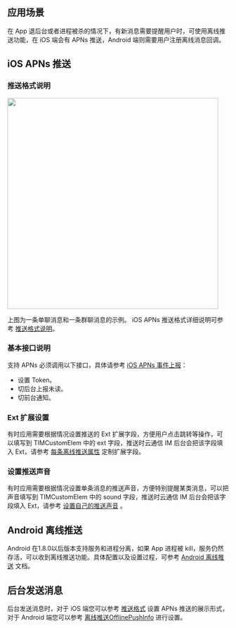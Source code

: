 ## 应用场景
在 App 退后台或者进程被杀的情况下，有新消息需要提醒用户时，可使用离线推送功能，在 iOS 端会有 APNs 推送，Android 端则需要用户注册离线消息回调。

## iOS APNs 推送
### 推送格式说明
<img src="//mccdn.qcloud.com/static/img/719853e769ad57dfaad2077e5815dd68/image.png" width=480 />

上图为一条单聊消息和一条群聊消息的示例。
iOS APNs 推送格式详细说明可参考 [推送格式说明](https://intl.cloud.tencent.com/document/product/1027/31271)。

### 基本接口说明
支持 APNs 必须调用以下接口，具体请参考 [iOS APNs 事件上报](https://intl.cloud.tencent.com/document/product/1027/31271)：
- 设置 Token。
- 切后台上报未读。
- 切前台通知。

### Ext 扩展设置
有时应用需要根据情况设置推送的 Ext 扩展字段，方便用户点击跳转等操作，可以填写到 TIMCustomElem 中的 ext 字段，推送时云通信 IM 后台会把该字段填入 Ext，请参考 [每条离线推送属性](https://intl.cloud.tencent.com/document/product/1027/31271) 定制扩展字段。

### 设置推送声音
有时应用需要根据情况设置单条消息的推送声音，方便特别提醒某类消息，可以把声音填写到 TIMCustomElem 中的 sound 字段，推送时云通信 IM 后台会把该字段填入 Ext，请参考 [设置自己的推送声音](https://intl.cloud.tencent.com/document/product/1027/31271) 。

## Android 离线推送
Android 在1.8.0以后版本支持服务和进程分离，如果 App 进程被 kill，服务仍然存活，可以收到离线推送功能。具体配置以及设置过程，可参考 [Android 离线推送](https://intl.cloud.tencent.com/document/product/1027/31258) 文档。

## 后台发送消息
后台发送消息时，对于 iOS 端您可以参考 [推送格式](https://intl.cloud.tencent.com/document/product/1027/31271) 设置 APNs 推送的展示形式，对于 Android 端您可以参考 [离线推送OfflinePushInfo](https://intl.cloud.tencent.com/document/product/1027/31212) 进行设置。


